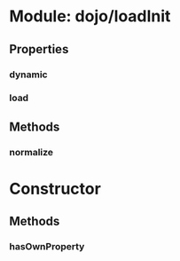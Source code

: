 # Module: dojo/loadInit

## Properties

### dynamic


### load


## Methods

### normalize


# Constructor

## Methods

### hasOwnProperty


